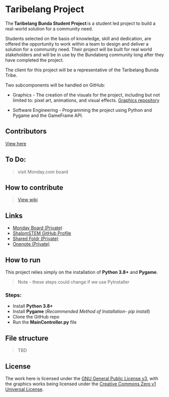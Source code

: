 # Taribelang Project
The **Taribelang Bunda Student Project** is a student led project to build a real-world solution for a community need. 

Students selected on the basis of knowledge, skill and dedication, are offered the opportunity to work within a team to design and deliver a solution for a community need. Their project will be built for real world stakeholders and will be in use by the Bundaberg community long after they have completed the project. 

The client for this project will be a representative of the Taribelang Bunda Tribe.

Two subcomponents will be handled on GitHub:

- Graphics - The creation of the visuals for the project, including but not limited to: pixel art, animations, and visual effects. [Graphics repository](https://github.com/ShalomSTEM/graphics/)

- Software Engineering - Programming the project using Python and Pygame and the GameFrame API.

## Contributors
[View here](https://github.com/ShalomSTEM/TaribelangProject/blob/main/CONTRIBUTORS.md)
## To Do:
> visit Monday.com board
## How to contribute
> [View wiki](https://github.com/ShalomSTEM/TaribelangProject/wiki/)
## Links
 - [Monday Board (Private)](https://samh0.monday.com/boards/3005628514)
 - [ShalomSTEM GitHub Profile](https://github.com/shalomstem)
 - [Shared Foldr (Private)](https://foldr.shalomcollege.com/home/shared/with-me/YGQOE)
 - [Onenote (Private)](http://example.com)
## How to run
This project relies simply on the installation of **Python 3.8+** and **Pygame**.
> Note - these steps could change if we use PyInstaller
### Steps:
 - Install **Python 3.8+**
 - Install **Pygame** (_Recommended Method of Installation- pip install_)
 - Clone the GitHub repo
 - Run the **MainController.py** file 
## File structure
> TBD
## License
The work here is licensed under the [GNU General Public License v3](https://github.com/ShalomSTEM/TaribelangProject/blob/main/LICENSE), with the graphics works being licensed under the [Creative Commons Zero v1 Universal License](https://github.com/ShalomSTEM/graphics/blob/main/LICENSE).

